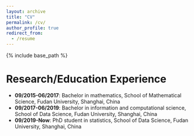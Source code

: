 ```yaml
---
layout: archive
title: "CV"
permalink: /cv/
author_profile: true
redirect_from:
  - /resume
---
```


{% include base_path %}

Research/Education Experience
======
* **09/2015-06/2017**: Bachelor in mathematics, School of Mathematical Science, Fudan University, Shanghai, China
* **09/2017-06/2019**: Bachelor in information and computational science, School of Data Science, Fudan University, Shanghai, China
* **09/2019-Now**: PhD student in statistics, School of Data Science, Fudan University, Shanghai, China

